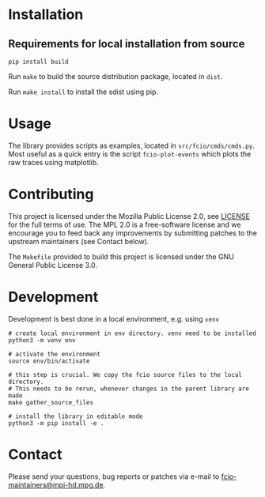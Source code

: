 # Installation

## Requirements for local installation from source

`pip install build`

Run `make` to build the source distribution package, located in `dist`.

Run `make install` to install the sdist using pip.

# Usage

The library provides scripts as examples, located in `src/fcio/cmds/cmds.py`.
Most useful as a quick entry is the script `fcio-plot-events` which plots the raw traces using matplotlib.


# Contributing

This project is licensed under the Mozilla Public License 2.0, see [LICENSE](LICENSE) for the full terms of use. The MPL
2.0 is a free-software license and we encourage you to feed back any improvements by submitting patches to the upstream
maintainers (see Contact below).

The `Makefile` provided to build this project is licensed under the GNU General Public License 3.0.

# Development

Development is best done in a local environment, e.g. using `venv`

```
# create local environment in env directory. venv need to be installed
python3 -m venv env

# activate the environment
source env/bin/activate

# this step is crucial. We copy the fcio source files to the local directory.
# This needs to be rerun, whenever changes in the parent library are made
make gather_source_files 

# install the library in editable mode
python3 -m pip install -e .
```


# Contact

Please send your questions, bug reports or patches via e-mail to fcio-maintainers@mpi-hd.mpg.de.
